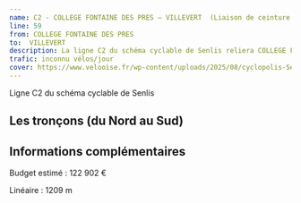 ```yaml
---
name: C2 - COLLEGE FONTAINE DES PRES – VILLEVERT  (Liaison de ceinture périphérique)
line: 59
from: COLLEGE FONTAINE DES PRES
to:  VILLEVERT 
description: La ligne C2 du schéma cyclable de Senlis reliera COLLEGE FONTAINE DES PRES à VILLEVERT 
trafic: inconnu vélos/jour
cover: https://www.velooise.fr/wp-content/uploads/2025/08/cyclopolis-Senlis-C2.jpg
---
```

Ligne C2 du schéma cyclable de Senlis
## Les tronçons (du Nord au Sud)

## Informations complémentaires

Budget estimé : 122 902 €

Linéaire : 1209 m

